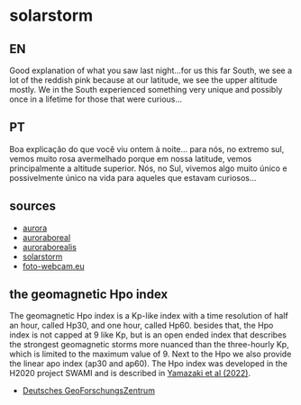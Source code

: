 # solarstorm

## EN
Good explanation of what you saw last night...for us this far South, we see a lot of the reddish pink because at our latitude,  we see the upper altitude mostly. We in the South experienced something very unique and possibly once in a lifetime for those that were curious...

## PT
Boa explicação do que você viu ontem à noite... para nós, no extremo sul, vemos muito rosa avermelhado porque em nossa latitude, vemos principalmente a altitude superior. Nós, no Sul, vivemos algo muito único e possivelmente único na vida para aqueles que estavam curiosos...

## sources

 - [aurora](https://twitter.com/hashtag/aurora?src=hashtag_click)
 - [auroraboreal](https://twitter.com/hashtag/auroraboreal?src=hashtag_click)
 - [auroraborealis](https://twitter.com/hashtag/auroraborealis?src=hashtag_click)
 - [solarstorm](https://twitter.com/hashtag/solarstorm?src=hashtag_click)
 - [foto-webcam.eu](https://www.foto-webcam.eu/webcam/bestof/)

## the geomagnetic Hpo index

The geomagnetic Hpo index is a Kp-like index with a time resolution of half an hour, called Hp30, and one hour, called Hp60. besides that, the Hpo index is not capped at 9 like Kp, but is an open ended index that describes the strongest geomagnetic storms more nuanced than the three-hourly Kp, which is limited to the maximum value of 9. Next to the Hpo we also provide the linear apo index (ap30 and ap60). The Hpo index was developed in the H2020 project SWAMI and is described in [Yamazaki et al (2022)](https://agupubs.onlinelibrary.wiley.com/doi/10.1029/2022GL098860).

  - [Deutsches GeoForschungsZentrum](https://kp.gfz-potsdam.de/en/hp30-hp60)